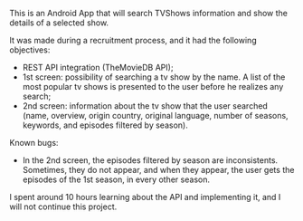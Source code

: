 This is an Android App that will search TVShows information and show the details of a selected show. 

It was made during a recruitment process, and it had the following objectives:
- REST API integration (TheMovieDB API);
- 1st screen: possibility of searching a tv show by the name. A list of the most popular tv shows is presented to the user before he realizes any search;
- 2nd screen: information about the tv show that the user searched (name, overview, origin country, original language, number of seasons, keywords, and episodes filtered by season).

Known bugs:
-  In the 2nd screen, the episodes filtered by season are inconsistents. Sometimes, they do not appear, and when they appear, the user gets the episodes of the 1st season, in every other season.

I spent around 10 hours learning about the API and implementing it, and I will not continue this project.
